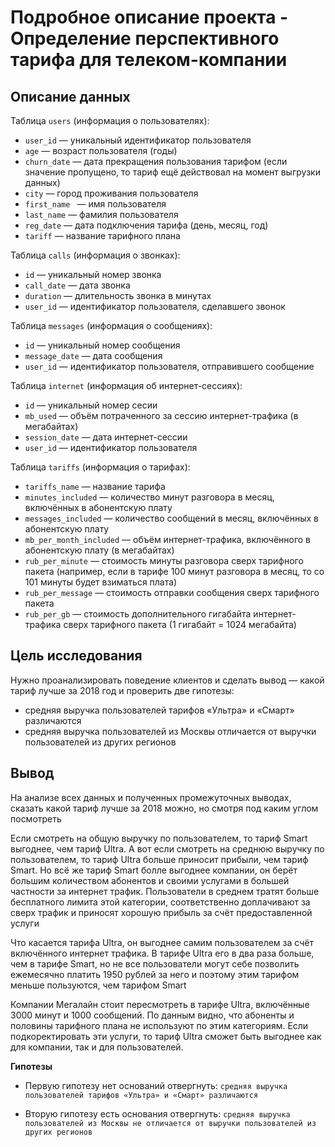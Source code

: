 # Подробное описание проекта - Определение перспективного тарифа для телеком-компании

## Описание данных

Таблица `users` (информация о пользователях):

  * `user_id` — уникальный идентификатор пользователя
  * `age` — возраст пользователя (годы)
  * `churn_date` — дата прекращения пользования тарифом (если значение пропущено, то тариф ещё действовал на момент выгрузки данных)
  * `city` — город проживания пользователя
  * `first_name ` — имя пользователя
  * `last_name` — фамилия пользователя
  * `reg_date` — дата подключения тарифа (день, месяц, год)
  * `tariff` — название тарифного плана

Таблица `calls` (информация о звонках):

  * `id` — уникальный номер звонка
  * `call_date` — дата звонка
  * `duration` — длительность звонка в минутах
  * `user_id` — идентификатор пользователя, сделавшего звонок
  
Таблица `messages` (информация о сообщениях):
  
  * `id` — уникальный номер сообщения
  * `message_date` — дата сообщения
  * `user_id` — идентификатор пользователя, отправившего сообщение

Таблица `internet` (информация об интернет-сессиях):

  * `id` — уникальный номер сесии
  * `mb_used` — объём потраченного за сессию интернет-трафика (в мегабайтах)
  * `session_date` — дата интернет-сессии
  * `user_id` — идентификатор пользователя
  
Таблица `tariffs` (информация о тарифах):

  * `tariffs_name` — название тарифа
  * `minutes_included` — количество минут разговора в месяц, включённых в абонентскую плату
  * `messages_included` — количество сообщений в месяц, включённых в абонентскую плату
  * `mb_per_month_included` — объём интернет-трафика, включённого в абонентскую плату (в мегабайтах)
  * `rub_per_minute` — стоимость минуты разговора сверх тарифного пакета (например, если в тарифе 100 минут разговора в месяц, то со 101 минуты будет взиматься плата)
  * `rub_per_message` — стоимость отправки сообщения сверх тарифного пакета
  * `rub_per_gb` — стоимость дополнительного гигабайта интернет-трафика сверх тарифного пакета (1 гигабайт = 1024 мегабайта)
  
## Цель исследования

Нужно проанализировать поведение клиентов и сделать вывод — какой тариф лучше за 2018 год и проверить две гипотезы:

  * средняя выручка пользователей тарифов «Ультра» и «Смарт» различаются
  * средняя выручка пользователей из Москвы отличается от выручки пользователей из других регионов

## Вывод

На анализе всех данных и полученных промежуточных выводах, сказать какой тариф лучше за 2018 можно, но смотря под каким углом посмотреть

Если смотреть на общую выручку по пользователем, то тариф Smart выгоднее, чем тариф Ultra. А вот если смотреть на среднюю выручку по пользователем, то тариф Ultra больше приносит прибыли, чем тариф Smart. Но всё же тариф Smart болле выгоднее компании, он берёт большим количеством абонентов и своими услугами в большей частности за интернет трафик. Пользователи в среднем тратят больше бесплатного лимита этой категории, соответственно доплачивают за сверх трафик и приносят хорошую прибыль за счёт предоставленной услуги

Что касается тарифа Ultra, он выгоднее самим пользователем за счёт включённого интернет трафика. В тарифе Ultra его в два раза больше, чем в тарифе Smart, но не все пользователи могут себе позволить ежемесячно платить 1950 рублей за него и поэтому этим тарифом меньше пользуются, чем тарифом Smart


Компании Мегалайн стоит пересмотреть в тарифе Ultra, включённые 3000 минут и 1000 сообщений. По данным видно, что абоненты и половины тарифного плана не используют по этим категориям. Если подкоректировать эти услуги, то тариф Ultra сможет быть выгоднее как для компании, так и для пользователей.

**Гипотезы**

* Первую гипотезу нет оснований отвергнуть: `cредняя выручка пользователей тарифов «Ультра» и «Смарт» различаются`

* Вторую гипотезу есть основания отвергнуть: `средняя выручка пользователей из Москвы не отличается от выручки пользователей из других регионов`
